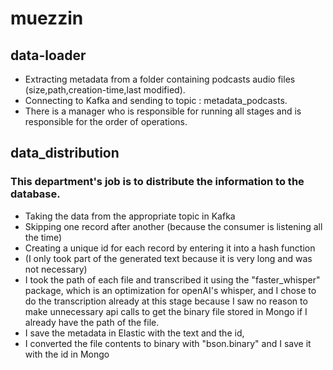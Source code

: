 #  muezzin


## data-loader

* Extracting metadata from a folder containing podcasts audio files (size,path,creation-time,last modified).
* Connecting to Kafka and sending to topic : metadata_podcasts.
* There is a manager who is responsible for running all stages and is responsible for the order of operations.


## data_distribution

### This department's job is to distribute the information to the database.

* Taking the data from the appropriate topic in Kafka
* Skipping one record after another (because the consumer is listening all the time)
* Creating a unique id for each record by entering it into a hash function 
* (I only took part of the generated text because it is very long and was not necessary)
* I took the path of each file and transcribed it using the "faster_whisper" package, which is an optimization for openAI's whisper,
and I chose to do the transcription already at this stage because I saw no reason to make unnecessary api calls to get the binary file stored in Mongo
if I already have the path of the file.
* I save the metadata in Elastic with the text and the id, 
* I converted the file contents to binary with "bson.binary" and I save it with the id in Mongo




